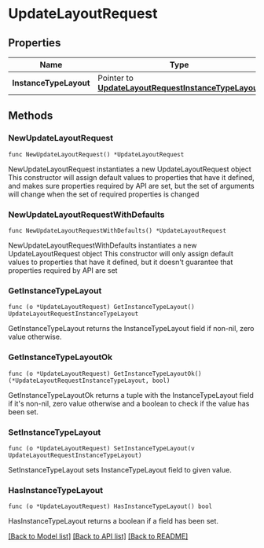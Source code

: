 # UpdateLayoutRequest

## Properties

Name | Type | Description | Notes
------------ | ------------- | ------------- | -------------
**InstanceTypeLayout** | Pointer to [**UpdateLayoutRequestInstanceTypeLayout**](UpdateLayoutRequestInstanceTypeLayout.md) |  | [optional] 

## Methods

### NewUpdateLayoutRequest

`func NewUpdateLayoutRequest() *UpdateLayoutRequest`

NewUpdateLayoutRequest instantiates a new UpdateLayoutRequest object
This constructor will assign default values to properties that have it defined,
and makes sure properties required by API are set, but the set of arguments
will change when the set of required properties is changed

### NewUpdateLayoutRequestWithDefaults

`func NewUpdateLayoutRequestWithDefaults() *UpdateLayoutRequest`

NewUpdateLayoutRequestWithDefaults instantiates a new UpdateLayoutRequest object
This constructor will only assign default values to properties that have it defined,
but it doesn't guarantee that properties required by API are set

### GetInstanceTypeLayout

`func (o *UpdateLayoutRequest) GetInstanceTypeLayout() UpdateLayoutRequestInstanceTypeLayout`

GetInstanceTypeLayout returns the InstanceTypeLayout field if non-nil, zero value otherwise.

### GetInstanceTypeLayoutOk

`func (o *UpdateLayoutRequest) GetInstanceTypeLayoutOk() (*UpdateLayoutRequestInstanceTypeLayout, bool)`

GetInstanceTypeLayoutOk returns a tuple with the InstanceTypeLayout field if it's non-nil, zero value otherwise
and a boolean to check if the value has been set.

### SetInstanceTypeLayout

`func (o *UpdateLayoutRequest) SetInstanceTypeLayout(v UpdateLayoutRequestInstanceTypeLayout)`

SetInstanceTypeLayout sets InstanceTypeLayout field to given value.

### HasInstanceTypeLayout

`func (o *UpdateLayoutRequest) HasInstanceTypeLayout() bool`

HasInstanceTypeLayout returns a boolean if a field has been set.


[[Back to Model list]](../README.md#documentation-for-models) [[Back to API list]](../README.md#documentation-for-api-endpoints) [[Back to README]](../README.md)


